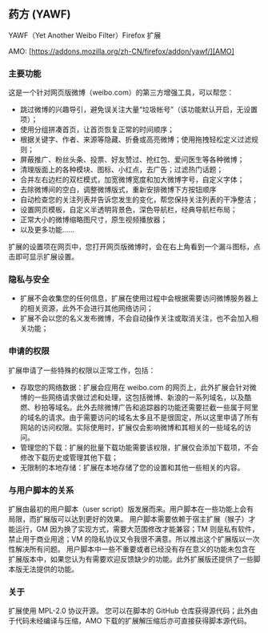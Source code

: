 ## 药方 (YAWF)

YAWF（Yet Another Weibo Filter）Firefox 扩展

AMO: [https://addons.mozilla.org/zh-CN/firefox/addon/yawf/][AMO]

### 主要功能

这是一个针对网页版微博（weibo.com）的第三方增强工具，可以帮您：

* 跳过微博的兴趣导引，避免误关注大量“垃圾帐号”（该功能默认开启，无设置项）；
* 使用分组拼凑首页，让首页恢复正常的时间顺序；
* 根据关键字、作者、来源等隐藏、折叠或高亮微博；使用拖拽轻松定义过滤规则；
* 屏蔽推广、粉丝头条、投票、好友赞过、抢红包、爱问医生等各种微博；
* 清理版面上的各种模块、图标、小红点，去广告；过滤热门话题；
* 合并左右边栏的双栏模式，加宽微博宽度和加大微博字号，自定义字体；
* 去除微博间的空白，调整微博版式，重新安排微博下方按钮顺序
* 自动检查您的关注列表并告诉您发生的变化，帮您保持关注列表的干净整洁；
* 设置网页模板，自定义半透明背景色，深色导航栏，经典导航栏布局；
* 正常大小的微博缩略图尺寸，原生视频播放器；
* 以及更多功能……

扩展的设置项在网页中，您打开网页版微博时，会在右上角看到一个漏斗图标，点击即可显示扩展设置。

### 隐私与安全

* 扩展不会收集您的任何信息，扩展在使用过程中会根据需要访问微博服务器上的相关资源，此外不会进行其他网络访问；
* 扩展不会以您的名义发布微博，不会自动操作关注或取消关注，也不会加入相关功能；


### 申请的权限

扩展申请了一些特殊的权限以正常工作，包括：

* 存取您的网络数据：扩展会应用在 weibo.com 的网页上，此外扩展会针对微博的一些网络请求做过滤和处理，这包括微博、新浪的一系列域名，以及酷燃、秒拍等域名。此外去除微博广告和追踪器的功能还需要拦截一些属于阿里的域名的请求。由于需要访问的域名太多且不是很固定，所以这里申请了所有网站的访问权限。实际使用时，扩展仅会影响微博和其相关的一些域名的访问。
* 管理您的下载：扩展的批量下载功能需要该权限，扩展仅会添加下载项，不会修改下载历史或管理其他下载；
* 无限制的本地存储：扩展在本地存储了您的设置和其他一些相关的内容。

### 与用户脚本的关系

扩展由最初的用户脚本（user script）版发展而来。用户脚本在一些功能上会有局限，而扩展版可以达到更好的效果。
用户脚本需要依赖于宿主扩展（猴子）才能运行，GM 因为换了实现方式，需要大范围修改才能兼容；TM 则是私有软件，禁止用于商业用途；VM 的隐私协议又令我很不满意。所以推出这个扩展版以一次性解决所有问题。
用户脚本中一些不重要或者已经没有存在意义的功能未包含在扩展版本中，如果您认为有需要欢迎反馈缺少的功能。此外扩展版还提供了一些脚本版无法提供的功能。

### 关于

扩展使用 MPL-2.0 协议开源。
您可以在脚本的 GitHub 仓库获得源代码；此外由于代码未经编译与压缩，AMO 下载的扩展解压缩后亦可直接获得脚本源代码。

[AMO]: https://addons.mozilla.org/zh-CN/firefox/addon/yawf/?src=addon-github-readme


